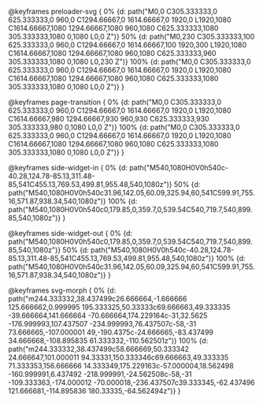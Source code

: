 @keyframes preloader-svg {
  0% {d: path("M0,0 C305.333333,0 625.333333,0 960,0 C1294.66667,0 1614.66667,0 1920,0 L1920,1080 C1614.66667,1080 1294.66667,1080 960,1080 C625.333333,1080 305.333333,1080 0,1080 L0,0 Z")}
  50% {d: path("M0,230 C305.333333,100 625.333333,0 960,0 C1294.66667,0 1614.66667,100 1920,300 L1920,1080 C1614.66667,1080 1294.66667,1080 960,1080 C625.333333,960 305.333333,1080 0,1080 L0,230 Z")}
  100% {d: path("M0,0 C305.333333,0 625.333333,0 960,0 C1294.66667,0 1614.66667,0 1920,0 L1920,1080 C1614.66667,1080 1294.66667,1080 960,1080 C625.333333,1080 305.333333,1080 0,1080 L0,0 Z")}
}





@keyframes page-transition {
  0% {d: path("M0,0 C305.333333,0 625.333333,0 960,0 C1294.66667,0 1614.66667,0 1920,0 L1920,1080 C1614.66667,980 1294.66667,930 960,930 C625.333333,930 305.333333,980 0,1080 L0,0 Z")}
  100% {d: path("M0,0 C305.333333,0 625.333333,0 960,0 C1294.66667,0 1614.66667,0 1920,0 L1920,1080 C1614.66667,1080 1294.66667,1080 960,1080 C625.333333,1080 305.333333,1080 0,1080 L0,0 Z")}
}





@keyframes side-widget-in {
  0% {d: path("M540,1080H0V0h540c-40.28,124.78-85.13,311.48-85,541C455.13,769.53,499.81,955.48,540,1080z")}
  50% {d: path("M540,1080H0V0h540c31.96,142.05,60.09,325.94,60,541C599.91,755.16,571.87,938.34,540,1080z")}
  100% {d: path("M540,1080H0V0h540c0,179.85,0,359.7,0,539.54C540,719.7,540,899.85,540,1080z")}
}





@keyframes side-widget-out {
  0% {d: path("M540,1080H0V0h540c0,179.85,0,359.7,0,539.54C540,719.7,540,899.85,540,1080z")}
  50% {d: path("M540,1080H0V0h540c-40.28,124.78-85.13,311.48-85,541C455.13,769.53,499.81,955.48,540,1080z")}
  100% {d: path("M540,1080H0V0h540c31.96,142.05,60.09,325.94,60,541C599.91,755.16,571.87,938.34,540,1080z")}
}





@keyframes svg-morph {
  0% {d: path("m244.333332,38.437499c26.666664,-1.666666 125.666662,0.999995 195.333325,50.33333c69.666663,49.333335 -39.666664,141.666664 -70.666664,174.229164c-31,32.5625 -176.999993,107.437507 -234.999993,76.437507c-58,-31 73.666665,-107.000001 49,-190.4375c-24.666665,-83.437499 34.666668,-108.895835 61.333332,-110.562501z")}
  100% {d: path("m244.333332,38.437499c58.666669,50.333342 24.666647,101.000011 94.33331,150.333346c69.666663,49.333335 71.333353,156.666666 14.333349,175.229163c-57.000004,18.562498 -160.999991,6.437492 -218.999991,-24.562508c-58,-31 -109.333363,-174.000012 -70.000018,-236.437507c39.333345,-62.437496 121.666681,-114.895836 180.33335,-64.562494z")}
}
